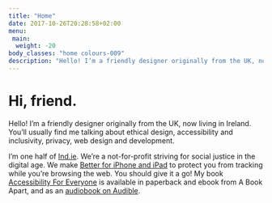 ```yaml
---
title: "Home"
date: 2017-10-26T20:28:58+02:00
menu:
 main:
  weight: -20
body_classes: "home colours-009"
description: "Hello! I’m a friendly designer originally from the UK, now living in Ireland. You’ll usually find me talking about ethical design, accessibility and inclusivity, privacy, web design and development."
---
```


# Hi, friend.

Hello! I’m a friendly designer originally from the UK, now living in Ireland. You’ll usually find me talking about ethical design, accessibility and inclusivity, privacy, web design and development.<!--more-->

I’m one half of [Ind.ie](https://ind.ie). We’re a not-for-profit striving for social justice in the digital age. We make [Better for iPhone and iPad](https://better.fyi) to protect you from tracking while you’re browsing the web. You should give it a go! My book [Accessibility For Everyone](https://abookapart.com/products/accessibility-for-everyone) is available in paperback and ebook from A Book Apart, and as an [audiobook on Audible](https://www.audible.com/pd/Science-Technology/Accessibility-for-Everyone-Audiobook/B07G24HLXS?source_code=AUDFPWS0223189MWT-BK-ACX0-123554&ref=acx_bty_BK_ACX0_123554_rh_us&ipRedirectOverride=true&overrideBaseCountry=true&pf_rd_p=a2114686-0da6-4a69-b176-801cc68d86c0&pf_rd_r=CJKZGDNQVCGAKRBFC54Z&).

